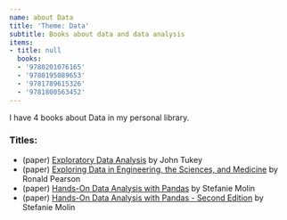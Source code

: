 ```yaml
---
name: about Data
title: 'Theme: Data'
subtitle: Books about data and data analysis
items:
- title: null
  books:
  - '9780201076165'
  - '9780195089653'
  - '9781789615326'
  - '9781800563452'
---
```

I have 4 books about Data in my personal library.

### Titles:
- (paper) [Exploratory Data Analysis](/books/info/9780201076165) by John Tukey
- (paper) [Exploring Data in Engineering, the Sciences, and Medicine](/books/info/9780195089653) by Ronald Pearson
- (paper) [Hands-On Data Analysis with Pandas](/books/info/9781789615326) by Stefanie Molin
- (paper) [Hands-On Data Analysis with Pandas - Second Edition](/books/info/9781800563452) by Stefanie Molin

